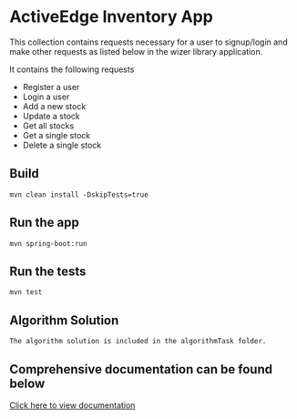 # ActiveEdge Inventory App

This collection contains requests necessary for a user to signup/login and make other requests as listed below in the wizer library application.

It contains the following requests

- Register a user
- Login a user
- Add a new stock
- Update a stock
- Get all stocks
- Get a single stock
- Delete a single stock

## Build

    mvn clean install -DskipTests=true

## Run the app

    mvn spring-boot:run

## Run the tests

    mvn test

## Algorithm Solution

    The algorithm solution is included in the algorithmTask folder.

## Comprehensive documentation can be found below

[Click here to view documentation](https://documenter.getpostman.com/view/11267944/UVCCe3hA)
